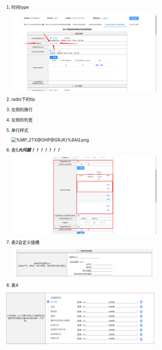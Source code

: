 1. 时间type

   ![微信图片_20211217175054.png](./img/微信图片_20211217175054.png)

2. radio下的tip

3. 左侧的换行

4. 左侧的列宽

5. 单行样式

   ![%M$P_2TX@OH$P@GRJK}%8AQ.png](./img/%M$P_2TX@OH$P@GRJK}%8AQ.png)

6. 表5***大问题！！！！！！！***

   ![微信图片_20211217175054.png](./img/微信图片_20211217175105.png)

7. 表2自定义插槽

   ![image-20211220163102934](./img/image-20211220163102934.png)

8. 表4

![image-20211220163248523](./img/image-20211220163248523.png)

